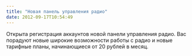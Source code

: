 ```yaml
---
title: "Новая панель управления радио"
date: 2012-09-17T10:54:49
---
```


Открыта регистрация аккаунтов новой панели управления радио. Вас порадуют новые широкие возможности работы с радио и новые тарифные планы, начинающиеся от 20 рублей в месяц. 